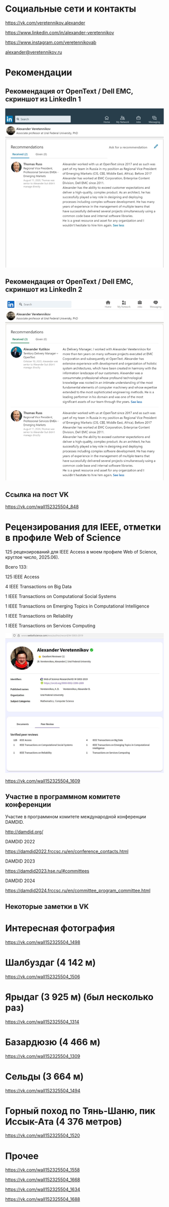 # Социальные сети и контакты

https://vk.com/veretennikov.alexander

https://www.linkedin.com/in/alexander-veretennikov

https://www.instagram.com/veretennikovab

alexander@veretennikov.ru

# Рекомендации

## Рекомендация от OpenText / Dell EMC, скриншот из LinkedIn 1

![Рекомендация от OpenText / Dell EMC](https://github.com/VeretennikovAlexander/AboutMe/blob/master/LinkedIn1.jpg)

## Рекомендация от OpenText / Dell EMC, скриншот из LinkedIn 2

![Рекомендация от OpenText / Dell EMC](https://github.com/VeretennikovAlexander/AboutMe/blob/master/LinkedIn20200804.jpg)

## Ссылка на пост VK

https://vk.com/wall152325504_848

# Рецензирования для IEEE, отметки в профиле Web of Science

125 рецензирований для IEEE Access в моем профиле Web of Science, круглое число, 2025.06).

Всего 133:

125 IEEE Access

4 IEEE Transactions on Big Data

1 IEEE Transactions on Computational Social Systems

1 IEEE Transactions on Emerging Topics in Computational Intelligence

1 IEEE Transactions on Reliability

1 IEEE Transactions on Services Computing

![IEEE Review](https://github.com/VeretennikovAlexander/AboutMe/blob/master/IEEE133_2025_06.jpg)

https://vk.com/wall152325504_1609

## Участие в программном комитете конференции

Участие в программном комитете международной конференции DAMDID.

http://damdid.org/

DAMDID 2022

https://damdid2022.frccsc.ru/en/conference_contacts.html

DAMDID 2023

https://damdid2023.hse.ru/#committees

DAMDID 2024

https://damdid2024.frccsc.ru/en/committee_program_committee.html

## Некоторые заметки в VK

# Интересная фотография

https://vk.com/wall152325504_1498

# Шалбуздаг (4 142 м)

https://vk.com/wall152325504_1506

# Ярыдаг (3 925 м) (был несколько раз)

https://vk.com/wall152325504_1314

# Базардюзю (4 466 м)

https://vk.com/wall152325504_1309

# Сельды (3 664 м)

https://vk.com/wall152325504_1494

# Горный поход по Тянь-Шаню, пик Иссык-Ата (4 376 метров)

https://vk.com/wall152325504_1520

# Прочее

https://vk.com/wall152325504_1558

https://vk.com/wall152325504_1668

https://vk.com/wall152325504_1634

https://vk.com/wall152325504_1688
